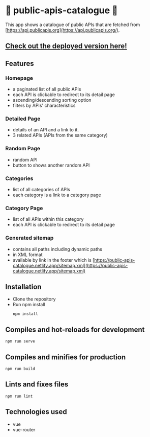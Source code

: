 # :book: public-apis-catalogue :book:

This app shows a catalogue of public APIs that are fetched from [https://api.publicapis.org](https://api.publicapis.org/).

## [Check out the deployed version here!](https://public-apis-catalogue.netlify.app)

## Features

### Homepage

- a paginated list of all public APIs
- each API is clickable to redirect to its detail page
- ascending/descending sorting option
- filters by APIs' characteristics

### Detailed Page

- details of an API and a link to it.
- 3 related APIs (APIs from the same category)

### Random Page

- random API
- button to shows another random API

### Categories

- list of all categories of APIs
- each category is a link to a category page

### Category Page

- list of all APIs within this category
- each API is clickable to redirect to its detail page

### Generated sitemap

- contains all paths including dynamic paths
- in XML format
- available by link in the footer which is [https://public-apis-catalogue.netlify.app/sitemap.xml](https://public-apis-catalogue.netlify.app/sitemap.xml)

## Installation

- Clone the repository
- Run npm install
  ```
  npm install
  ```

## Compiles and hot-reloads for development

```
npm run serve
```

## Compiles and minifies for production

```
npm run build
```

## Lints and fixes files

```
npm run lint
```

## Technologies used

- vue
- vue-router
